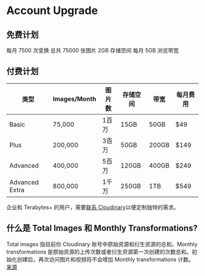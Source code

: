 # Account Upgrade

## 免费计划

每月 7500 次变换
总共 75000 张图片
2GB 存储空间
每月 5GB 浏览带宽

## 付费计划

类型 | Images\/Month | 图片数 | 存储空间 | 带宽 | 每月费用
--- | ---------- | ----- | ------- | --- | -------
Basic | 75,000 | 1百万 | 15GB | 50GB | $49
Plus | 200,000 | 3百万 | 50GB | 200GB | $149
Advanced | 400,000 | 5百万 | 120GB | 400GB | $249
Advanced Extra | 800,000 | 1千万 | 250GB | 1TB | $549

企业和 Terabytes+ 的用户，需要[联系 Cloudinary](http://cloudinary.com/contact)以便定制独特的需求。

## 什么是 Total Images 和 Monthly Transformations?

Total images 指目前你 Cloudinary 账号中原始资源和衍生资源的总和。Monthly transformations 是原始资源的上传次数或者衍生资源第一次创建的次数总和。初始化创建后，再次访问图片和视频将不会增加 Monthly transformations 计数。[来源](http://cloudinary.com/pricing)